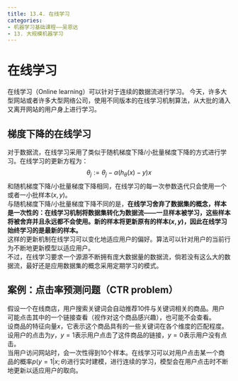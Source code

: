 ```yaml
---
title: 13.4. 在线学习
categories: 
- 机器学习基础课程——吴恩达
- 13. 大规模机器学习
---
```

# 在线学习
在线学习（Online learning）可以针对于连续的数据流进行学习。 今天，许多大型网站或者许多大型网络公司，使用不同版本的在线学习机制算法，从大批的涌入又离开网站的用户身上进行学习。  
## 梯度下降的在线学习  
对于数据流，在线学习采用了类似于随机梯度下降/小批量梯度下降的方式进行学习。在线学习的更新方程为：   
$$θ_j:=θ_j-α(h_θ(x)-y)x$$
和随机梯度下降/小批量梯度下降相同，在线学习的每一次参数迭代只会使用一个或者一小批样本$(x,y)$。  
与随机梯度下降/小批量梯度下降不同的是，**在线学习舍弃了数据集的概念，样本是一次性的：在线学习机制将数据集转化为数据流——一旦样本被学习，这些样本将被舍弃并且永远都不会使用。新的样本将更新原有的样本$(x,y)$，因此在线学习始终学习的是最新的样本。**  
这样的更新机制在线学习可以变化地适应用户的偏好。算法可以针对用户的当前行为不断地更新模型以适应用户。  
不过，在线学习要求一个源源不断拥有庞大数据量的数据流，倘若没有这么大的数据流，最好还是应用数据集的概念采用定期学习的模式。  

## 案例：点击率预测问题（CTR problem）  
假设一个在线商店，用户搜索关键词会自动推荐10件与关键词相关的商品。用户可能点击其中的一个链接查看（视作对这个商品感兴趣），也可能不会查看。  
设商品的特征向量$x$，它表示这个商品具有的一些关键词在各个维度的匹配程度。  
设用户的点击为$y$，$y=1$表示用户点击了这件商品的链接，$y=0$表示用户没有点击。  
当用户访问网站时，会一次性得到10个样本。在线学习可以对用户点击某一个商品的概率$p(y=1|x;θ)$进行实时建模，进行连续的学习，模型会在用户点击时不断地更新以适应用户的取向。  
